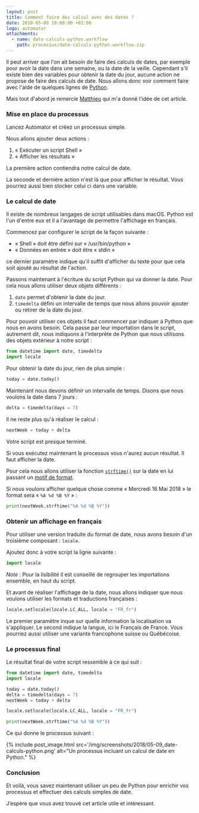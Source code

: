 ```yaml
---
layout: post
title: Comment faire des calcul avec des dates ?
date: 2018-05-09 19:00:00 +02:00
logo: automator
attachments: 
  - name: date-calculs-python.workflow
    path: processus/date-calculs-python.workflow.zip
---
```


Il peut arriver que l'on ait besoin de faire des calculs de dates, par exemple
pour avoir la date dans une semaine, ou la date de la veille. 
Cependant s'il existe bien des variables pour obtenir la date du jour, 
aucune action ne propose de faire des calculs de date.
Nous allons donc voir comment faire avec l'aide de quelques lignes de 
[Python](https://www.python.org).

Mais tout d'abord je remercie [Matthieu](https://twitter.com/mattnsr) 
qui m'a donné l'idée de cet article.


### Mise en place du processus

Lancez Automator et créez un processus simple.

Nous allons ajouter deux actions :

1. « Exécuter un script Shell »
2. « Afficher les résultats »

La première action contiendra notre calcul de date.

La seconde et dernière action n'est là que pour afficher le résultat.
Vous pourriez aussi bien stocker celui ci dans une variable.

### Le calcul de date

Il existe de nombreux langages de script utilisables dans macOS.
Python est l'un d'entre eux et il a l'avantage de permettre l'affichage 
en français.

Commencez par configurer le script de la façon suivante :

- « Shell » doit être défini sur « /usr/bin/python »
- « Données en entrée » doit être « stdin »

ce dernier paramètre indique qu'il suffit d'afficher du texte pour que cela 
soit ajouté au résultat de l'action.

Passons maintenant à l'écriture du script Python qui va donner la date.
Pour cela nous allons utiliser deux objets différents :

1. `date` permet d'obtenir la date du jour.
2. `timedelta` défini un intervalle de temps que nous allons pouvoir ajouter 
   ou retirer de la date du jour.

Pour pouvoir utiliser ces objets il faut commencer par indiquer à Python
que nous en avons besoin. Cela passe par leur importation dans le script, 
autrement dit, nous indiquons à l'interprète de Python que nous utilisons des
objets extérieur à notre script :

```python
from datetime import date, timedelta
import locale
```

Pour obtenir la date du jour, rien de plus simple :

```python
today = date.today()
```

Maintenant nous devons définir un intervalle de temps. Disons que nous voulons 
la date dans 7 jours :

```python
delta = timedelta(days = 7)
```

Il ne reste plus qu'à réaliser le calcul :

```python
nextWeek = today + delta
```

Votre script est presque terminé.

Si vous exécutez maintenant le processus vous n'aurez aucun résultat.
Il faut afficher la date.

Pour cela nous allons utiliser la fonction [`strftime()`][1] sur la date
en lui passant un [motif de format][2].

Si nous voulons afficher quelque chose comme « Mercredi 16 Mai 2018 » le format
sera « `%A %d %B %Y` » :

```python
print(nextWeek.strftime("%A %d %B %Y"))
```

### Obtenir un affichage en français

Pour utiliser une version traduite du format de date, nous avons besoin d'un
troisième composant : `locale`.

Ajoutez donc à votre script la ligne suivante :

```python
import locale
```

_Note :_ Pour la lisibilité il est conseillé de regrouper les importations 
         ensemble, en haut du script.

Et avant de réaliser l'affichage de la date, nous allons indiquer que nous
voulons utiliser les formats et traductions françaises :

```python
locale.setlocale(locale.LC_ALL, locale = "FR_fr")
```

Le premier paramètre inque sur quelle information la localisation va s'appliquer.
Le second indique la langue, ici le Français de France. Vous pourriez aussi
utiliser une variante francophone suisse ou Québécoise.

### Le processus final


Le résultat final de votre script ressemble à ce qui suit :

```Python
from datetime import date, timedelta
import locale

today = date.today()
delta = timedelta(days = 7)
nextWeek = today + delta

locale.setlocale(locale.LC_ALL, locale = "FR_fr")

print(nextWeek.strftime("%A %d %B %Y"))
```

Ce qui donne le processus suivant :

{% include post_image.html 
    src='/img/screenshots/2018/05-09_date-calculs-python.png' 
    alt="Un processus incluant un calcul de date en Python." %}


### Conclusion

Et voilà, vous savez maintenant utiliser un peu de Python pour
enrichir vos processus et effectuer des calculs simples de date.

J’espère que vous avez trouvé cet article utile et intéressant.


[1]: https://docs.python.org/3.5/library/datetime.html?highlight=strftime#datetime.date.strftime
[2]: https://docs.python.org/3.5/library/datetime.html?highlight=strftime#strftime-strptime-behavior